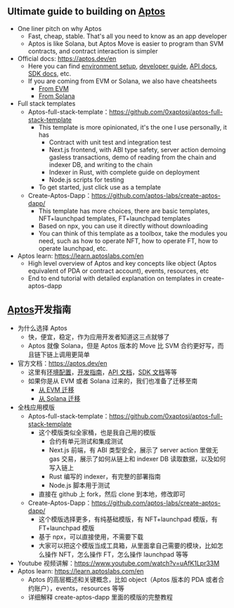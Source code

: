 ## Ultimate guide to building on [Aptos](https://aptosfoundation.org/)

- One liner pitch on why Aptos
  - Fast, cheap, stable. That's all you need to know as an app developer
  - Aptos is like Solana, but Aptos Move is easier to program than SVM contracts, and contract interaction is simpler
- Official docs: https://aptos.dev/en
  - Here you can find [environment setup](https://aptos.dev/en/build/get-started/developer-setup), [developer guide](https://aptos.dev/en/build/smart-contracts), [API docs](https://aptos.dev/en/build/apis), [SDK docs](https://aptos.dev/en/build/sdks), etc.
  - If you are coming from EVM or Solana, we also have cheatsheets
    - [From EVM](https://aptos.dev/en/build/get-started/ethereum-cheatsheet)
    - [From Solana](https://aptos.dev/en/build/get-started/solana-cheatsheet)
- Full stack templates
  - Aptos-full-stack-template：https://github.com/0xaptosj/aptos-full-stack-template
    - This template is more opinionated, it's the one I use personally, it has
      - Contract with unit test and integration test
      - Next.js frontend, with ABI type safety, server action demoing gasless transactions, demo of reading from the chain and indexer DB, and writing to the chain
      - Indexer in Rust, with complete guide on deployment
      - Node.js scripts for testing
    - To get started, just click use as a template
  - Create-Aptos-Dapp：https://github.com/aptos-labs/create-aptos-dapp/
    - This template has more choices, there are basic templates, NFT+launchpad templates, FT+launchpad templates
    - Based on npx, you can use it directly without downloading
    - You can think of this template as a toolbox, take the modules you need, such as how to operate NFT, how to operate FT, how to operate launchpad, etc.
- Aptos learn: https://learn.aptoslabs.com/en
  - High level overview of Aptos and key concepts like object (Aptos equivalent of PDA or contract account), events, resources, etc
  - End to end tutorial with detailed explanation on templates in create-aptos-dapp

## [Aptos](https://aptosfoundation.org/)开发指南

- 为什么选择 Aptos
  - 快，便宜，稳定，作为应用开发者知道这三点就够了
  - Aptos 就像 Solana，但是 Aptos 版本的 Move 比 SVM 合约更好写，而且链下链上调用更简单
- 官方文档：https://aptos.dev/en
  - 这里有[环境配置](https://aptos.dev/en/build/get-started/developer-setup)，[开发指南](https://aptos.dev/en/build/smart-contracts)，[API 文档](https://aptos.dev/en/build/apis)，[SDK 文档](https://aptos.dev/en/build/sdks)等等
  - 如果你是从 EVM 或者 Solana 过来的，我们也准备了迁移至南
    - [从 EVM 迁移](https://aptos.dev/en/build/get-started/ethereum-cheatsheet)
    - [从 Solana 迁移](https://aptos.dev/en/build/get-started/solana-cheatsheet)
- 全栈应用模版
  - Aptos-full-stack-template：https://github.com/0xaptosj/aptos-full-stack-template
    - 这个模版类似全家桶，也是我自己用的模版
      - 合约有单元测试和集成测试
      - Next.js 前端，有 ABI 类型安全，展示了 server action 里做无 gas 交易，展示了如何从链上和 indexer DB 读取数据，以及如何写入链上
      - Rust 编写的 indexer，有完整的部署指南
      - Node.js 脚本用于测试
    - 直接在 github 上 fork，然后 clone 到本地，修改即可
  - Create-Aptos-Dapp：https://github.com/aptos-labs/create-aptos-dapp/
    - 这个模版选择更多，有纯基础模版，有 NFT+launchpad 模版，有 FT+launchpad 模版
    - 基于 npx，可以直接使用，不需要下载
    - 大家可以把这个模版当成工具箱，从里面拿自己需要的模块，比如怎么操作 NFT，怎么操作 FT，怎么操作 launchpad 等等
- Youtube 视频讲解：https://www.youtube.com/watch?v=uAfK1Lpr33M
- Aptos learn: https://learn.aptoslabs.com/en
  - Aptos 的高层概述和关键概念，比如 object（Aptos 版本的 PDA 或者合约账户），events，resources 等等
  - 详细解释 create-aptos-dapp 里面的模版的完整教程
